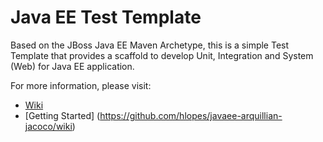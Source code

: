 # Java EE Test Template

Based on the JBoss Java EE Maven Archetype, this is a simple Test Template that provides a scaffold to develop Unit, Integration and System (Web) for Java EE application.

For more information, please visit:

* [Wiki](https://github.com/hlopes/javaee-arquillian-jacoco/wiki)
* [Getting Started] (https://github.com/hlopes/javaee-arquillian-jacoco/wiki)
